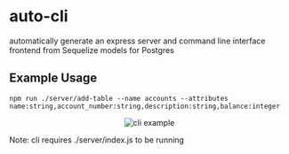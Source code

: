 # auto-cli
automatically generate an express server and command line interface frontend from Sequelize models for Postgres

## Example Usage
```
npm run ./server/add-table --name accounts --attributes name:string,account_number:string,description:string,balance:integer
```
<p align="center">
  <img src="https://github.com/evans-tim/auto-cli/assets/62822134/f2aea821-7e44-4b99-91c3-7c50b09d53b7)" alt="cli example"/>
</p>

Note: cli requires ./server/index.js to be running
